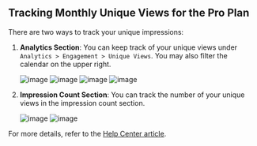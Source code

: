 ## Tracking Monthly Unique Views for the Pro Plan

There are two ways to track your unique impressions:

1. **Analytics Section**: You can keep track of your unique views under `Analytics > Engagement > Unique Views`. You may also filter the calendar on the upper right.

   ![image](https://github.com/user-attachments/assets/ccf31c22-f9a4-4bd3-89f0-71186183510a)
   ![image](https://github.com/user-attachments/assets/8deabaa1-c2ec-45fc-ae93-c3726fffac1d)
   ![image](https://github.com/user-attachments/assets/39b083aa-6f4c-4d28-ba3a-3dfc18f2f720)
   ![image](https://github.com/user-attachments/assets/20279314-f330-4884-89d4-b51521895c45)

2. **Impression Count Section**: You can track the number of your unique views in the impression count section.

   ![image](https://github.com/user-attachments/assets/ef0e6430-0c15-4c08-b6da-207bf726b758)
   ![image](https://github.com/user-attachments/assets/c2391e6a-6eb7-44ff-9965-bf23d31e8fad)

For more details, refer to the [Help Center article](https://help.gotolstoy.com/en/articles/6748051-what-does-the-pro-subscription-include-and-how-are-the-payments-handled).

